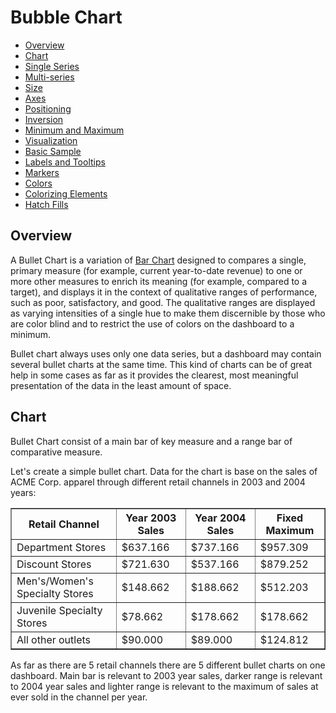 # Bubble Chart

* [Overview](#overview)
* [Chart](#chart)
 * [Single Series](#single_series)
 * [Multi-series](#multi-series)
* [Size](#size)
* [Axes](#axes)
 * [Positioning](#orientation)
 * [Inversion](#inversion)
 * [Minimum and Maximum](#minimum_and_maximum)
* [Visualization](#visualization)
 * [Basic Sample](#basic_sample)
* [Labels and Tooltips](#labels_and_tooltips)
* [Markers](#markers)
* [Colors](#colors)
 * [Colorizing Elements](#colorizing_elements)
* [Hatch Fills](#hatch_fills)
 
## Overview

A Bullet Chart is a variation of [Bar Chart](Bar_Chart) designed to compares a single, primary measure (for example, 
current year-to-date revenue) to one or more other measures to enrich its meaning (for example, 
compared to a target), and displays it in the context of qualitative ranges of performance, such as poor, 
satisfactory, and good. The qualitative ranges are displayed as varying intensities of a single hue to make them 
discernible by those who are color blind and to restrict the use of colors on the dashboard to a minimum.
  
  
Bullet chart always uses only one data series, but a dashboard may contain several bullet charts at the same time. 
This kind of charts can be of great help in some cases as far as it provides the clearest, 
most meaningful presentation of the data in the least amount of space.

## Chart

Bullet Chart consist of a main bar of key measure and a range bar of comparative measure. 
  
  
Let's create a simple bullet chart. Data for the chart is base on the sales of ACME Corp. apparel through different 
retail channels in 2003 and 2004 years:

<table width="536" border="1" class="dtTABLE">
<tbody>
<tr>
<th width="227"><b>Retail Channel</b></th>
<th width="141"><b>Year 2003 Sales</b></th>
<th width="141"><b>Year 2004 Sales</b></th>
<th width="141"><b>Fixed Maximum</b>
</tr>
<tr>
<td>Department Stores</td>
<td>$637.166</td>
<td>$737.166</td>
<td>$957.309</td>
</tr>
<tr>
<td>Discount Stores</td>
<td> $721.630</td>
<td>$537.166</td>
<td>$879.252</td>
</tr>
<tr>
<td>Men's/Women's Specialty Stores</td>
<td> $148.662</td>
<td>$188.662</td>
<td>$512.203</td>
</tr>
<tr>
<td>Juvenile Specialty Stores</td>
<td> $78.662</td>
<td>$178.662</td>
<td>$178.662</td>
</tr>
<tr>
<td>All other outlets</td>
<td> $90.000</td>
<td>$89.000</td>
<td>$124.812</td>
</tr>
</tbody>
</table>

As far as there are 5 retail channels there are 5 different bullet charts on one dashboard. Main bar is relevant to 
2003 year sales, darker range is relevant to 2004 year sales and lighter range is relevant to the maximum of sales at
ever sold in the channel per year.

